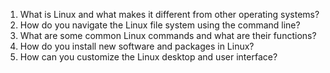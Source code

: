

1. What is Linux and what makes it different from other operating systems?
2. How do you navigate the Linux file system using the command line?
3. What are some common Linux commands and what are their functions?
4. How do you install new software and packages in Linux?
5. How can you customize the Linux desktop and user interface?